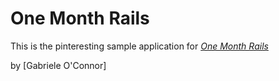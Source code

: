# One Month Rails

This is the pinteresting sample application for [*One Month Rails*](http://onemonthrails.com)

by [Gabriele O'Connor]
